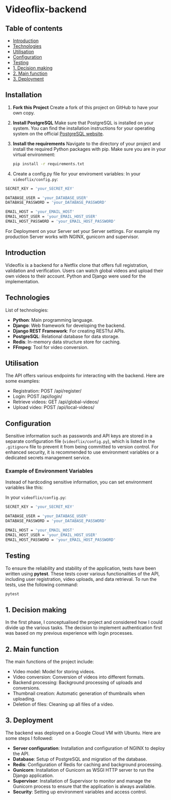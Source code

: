 # Videoflix-backend

## Table of contents

-   [Introduction](#Introduction)
-   [Technologies](#Technologies)
-   [Utilisation](#Utilisation)
-   [Configuration](#Configuration)
-   [Testing](#Testing)
-   [1. Decision making](#1-Decision-making)
-   [2. Main function](#2-Main-function)
-   [3. Deployment](#3-Deployment)

## Installation

1.  **Fork this Project**
    Create a fork of this project on GitHub to have your own copy.

2.  **Install PostgreSQL**
    Make sure that PostgreSQL is installed on your system. You can find the installation instructions for your operating system on the official [PostgreSQL website](https://www.postgresql.org/download/).

3.  **Install the requirements**
    Navigate to the directory of your project and install the required Python packages with pip. Make sure you are in your virtual environment:

    ```bash
    pip install -r requirements.txt
    ```

4.  Create a config.py file for your enviroment variables:
    In your `videoflix/config.py`:

```bash
SECRET_KEY = 'your_SECRET_KEY'

DATABASE_USER = 'your_DATABASE_USER'
DATABASE_PASSWORD = 'your_DATABASE_PASSWORD'

EMAIL_HOST = 'your_EMAIL_HOST'
EMAIL_HOST_USER = 'your_EMAIL_HOST_USER'
EMAIL_HOST_PASSWORD = 'your_EMAIL_HOST_PASSWORD'
```

For Deployment on your Server set your Server settings.
For example my production Server works with NGINX, gunicorn and supervisor.

## Introduction

Videoflix is a backend for a Netflix clone that offers full registration, validation and verification. Users can watch global videos and upload their own videos to their account. Python and Django were used for the implementation.

## Technologies

List of technologies:
<br>

-   **Python**: Main programming language.
-   **Django**: Web framework for developing the backend.
-   **Django REST Framework**: For creating RESTful APIs.
-   **PostgreSQL**: Relational database for data storage.
-   **Redis**: In-memory data structure store for caching.
-   **FFmpeg**: Tool for video conversion.

## Utilisation

The API offers various endpoints for interacting with the backend. Here are some examples:
<br>

-   Registration: POST /api/register/
-   Login: POST /api/login/
-   Retrieve videos: GET /api/global-videos/
-   Upload video: POST /api/local-videos/

## Configuration

Sensitive information such as passwords and API keys are stored in a separate configuration file (`videoflix/config.py`), which is listed in the `.gitignore` file to prevent it from being committed to version control. For enhanced security, it is recommended to use environment variables or a dedicated secrets management service.

### Example of Environment Variables

Instead of hardcoding sensitive information, you can set environment variables like this:

In your `videoflix/config.py`:

```bash
SECRET_KEY = 'your_SECRET_KEY'

DATABASE_USER = 'your_DATABASE_USER'
DATABASE_PASSWORD = 'your_DATABASE_PASSWORD'

EMAIL_HOST = 'your_EMAIL_HOST'
EMAIL_HOST_USER = 'your_EMAIL_HOST_USER'
EMAIL_HOST_PASSWORD = 'your_EMAIL_HOST_PASSWORD'
```

## Testing

To ensure the reliability and stability of the application, tests have been written using **pytest**. These tests cover various functionalities of the API, including user registration, video uploads, and data retrieval. To run the tests, use the following command:

```bash
pytest
```

## 1. Decision making

In the first phase, I conceptualised the project and considered how I could divide up the various tasks. The decision to implement authentication first was based on my previous experience with login processes.

## 2. Main function

The main functions of the project include:
<br>

-   Video model: Model for storing videos.
-   Video conversion: Conversion of videos into different formats.
-   Backend processing: Background processing of uploads and conversions.
-   Thumbnail creation: Automatic generation of thumbnails when uploading.
-   Deletion of files: Cleaning up all files of a video.

## 3. Deployment

The backend was deployed on a Google Cloud VM with Ubuntu. Here are some steps I followed:
<br>

-   **Server configuration**: Installation and configuration of NGINX to deploy the API.
-   **Database**: Setup of PostgreSQL and migration of the database.
-   **Redis**: Configuration of Redis for caching and background processing.
-   **Gunicorn**: Installation of Gunicorn as WSGI HTTP server to run the Django application.
-   **Supervisor**: Installation of Supervisor to monitor and manage the Gunicorn process to ensure that the application is always available.
-   **Security**: Setting up environment variables and access control.
